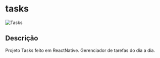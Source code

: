 # tasks

![Tasks](https://i.picasion.com/pic90/9dbe7652d4294f16c686f10fcfa8324e.gif)

## Descrição

Projeto Tasks feito em ReactNative. Gerenciador de tarefas do dia a dia.
